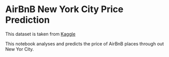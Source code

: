 # AirBnB New York City Price Prediction
This dataset is taken from [Kaggle](https://www.kaggle.com/dgomonov/new-york-city-airbnb-open-data)

This notebook analyses and predicts the price of AirBnB places through out New Yor City.
